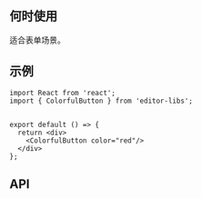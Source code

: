 ## 何时使用

适合表单场景。

## 示例

```tsx
import React from 'react';
import { ColorfulButton } from 'editor-libs';


export default () => {
  return <div>
    <ColorfulButton color="red"/>
  </div>
};
```

## API

<API hideTitle  src="@/components/colorful-button/colorful-button.tsx" />
